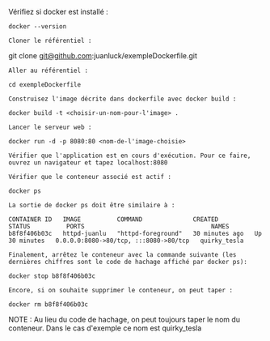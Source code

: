 

Vérifiez si docker est installé :

`docker --version`

    Cloner le référentiel :

git clone git@github.com:juanluck/exempleDockerfile.git

    Aller au référentiel :

`cd exempleDockerfile`

    Construisez l'image décrite dans dockerfile avec docker build :

`docker build -t <choisir-un-nom-pour-l'image> .`

    Lancer le serveur web :

`docker run -d -p 8080:80 <nom-de-l'image-choisie>`

    Vérifier que l'application est en cours d'exécution. Pour ce faire, ouvrez un navigateur et tapez localhost:8080

    Vérifier que le conteneur associé est actif :

`docker ps`

    La sortie de docker ps doit être similaire à :

`CONTAINER ID   IMAGE          COMMAND              CREATED          STATUS          PORTS                                   NAMES`
`b8f8f406b03c   httpd-juanlu   "httpd-foreground"   30 minutes ago   Up 30 minutes   0.0.0.0:8080->80/tcp, :::8080->80/tcp   quirky_tesla`

    Finalement, arrêtez le conteneur avec la commande suivante (les dernières chiffres sont le code de hachage affiché par docker ps):

`docker stop b8f8f406b03c`

    Encore, si on souhaite supprimer le conteneur, on peut taper :

`docker rm b8f8f406b03c`

NOTE : Au lieu du code de hachage, on peut toujours taper le nom du conteneur. Dans le cas d'exemple ce nom est quirky_tesla
